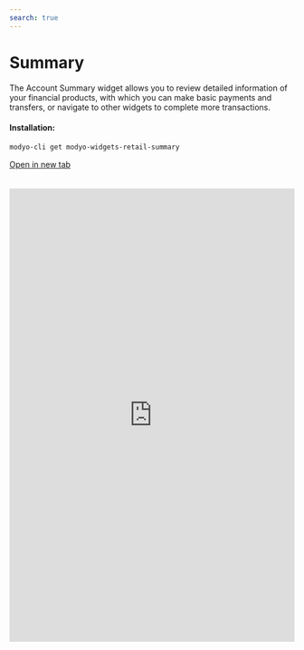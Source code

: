 ```yaml
---
search: true
---
```


# Summary

The Account Summary widget allows you to review detailed information of your financial products, with which you can make basic payments and transfers, or navigate to other widgets to complete more transactions.

#### Installation:

```bash
modyo-cli get modyo-widgets-retail-summary
```

[Open in new tab](https://widgets.modyo.com/retail/summary)

<iframe id="widgetFrame" src="https://widgets.modyo.com/retail/summary" width="100%" frameBorder="0" style="min-height:800px;overflow:auto;margin-top:20px;"/>

### Purpose

The Account Summary presents a customer's financial state within the different products they have with the financial institution (Accounts and Credit Cards).

Each summary presents financial information for a specific product both numerically and graphically.

#### Checking Account

The Checking Account section allows you to see an overview of the available balance amounts and gives you access to transactions such as transfers and movements.

| Feature    | Description                                                                              |
|:-----------------|:-----------------------------------------------------------------------------------------|
| Available Balance | Shows the total available balance in the checking account.                                |
| Withdrawals     | Allows you to see the total withdrawals within the account.                                           |
| Deposits     | Shows the total credits or deposits made to an account.                 |
| Line of Credit | Displays the line of credit status of the account.                                   |
| Available Balance | Displays the total available balance in the line of credit associated with the account.                   |
| Transfer       | Switches to the Transfer widget associated with the account.                                       |
| Transactions      | Switches to the Transfers History widget, to see each movement in detail. |

#### Savings Account

Savings Accounts have the same features as Checking Accounts. However, Savings Accounts are not associated with Lines of Credit, and display a list of recent activity instead.

| Feature       | Description                                                                                            |
|:--------------------|:-------------------------------------------------------------------------------------------------------|
| Available Balance    | Show the total available balance in the Savings Account.                                              |
| Withdrawals        | Allows you to see the total withdrawals within the account.                                                         |
| Deposits        | Shows the total credits or deposits made to an account.                               |
| Recent activity | Displays a list of the latest transactions made within the account, together with the amounts and dates. |
| Transfer          | Switches to the Transfer widget associated with the account.                                                     |
| Transactions         | Switches to the Transfers History widget, to see each movement in detail.               |

#### Credit Cards

Each of the credit cards has its own section within the summary, which shows the details of each card, the total amount of credit used, the amount available, and the latest movements.
The widget also allows you to separate national from international lines of credit, showing you graphically the usage of each one.

| Feature       | Description                                                                                                                                     |
|:--------------------|:------------------------------------------------------------------------------------------------------------------------------------------------|
| Available Credit      | Shows the current credit balance used and the amount of credit available, plus a graph indicating the amount used versus the total credit limit.        |
| International Transactions | It displays the international amount used and authorized, plus a graph indicating the amount used versus the authorized total in dollars. |
| Pay               | Switches to the Card Payment widget, where you can pay invoiced amounts.                                                                 |
| Transactions         | Switches to the Transactions widget of the card, where you can review the details of each transaction.                                                       |

<script>

  export default {
    mounted() {

      function setIframeHeightCO(id, ht) {
          var ifrm = document.getElementById(id);
          if(ifrm) {
            ifrm.style.height = ht + 4 + "px";
          }
      }
      // iframed document sends its height using postMessage
      function handleDocHeightMsg(e) {
          // check origin
          if ( e.origin === 'https://widgets.modyo.com' ) {
              // parse data
              var data = JSON.parse( e.data );

              console.log('data:', data)
              // check data object
              if ( data['docHeight'] ) {
                  setIframeHeightCO( 'widgetFrame', data['docHeight'] );
              } else {
                  setIframeHeightCO( 'widgetFrame', 700 );
              }
          }
      }

      // assign message handler
      if ( window.addEventListener ) {
          window.addEventListener('message', handleDocHeightMsg, false);
      }
    }
  }

</script>

